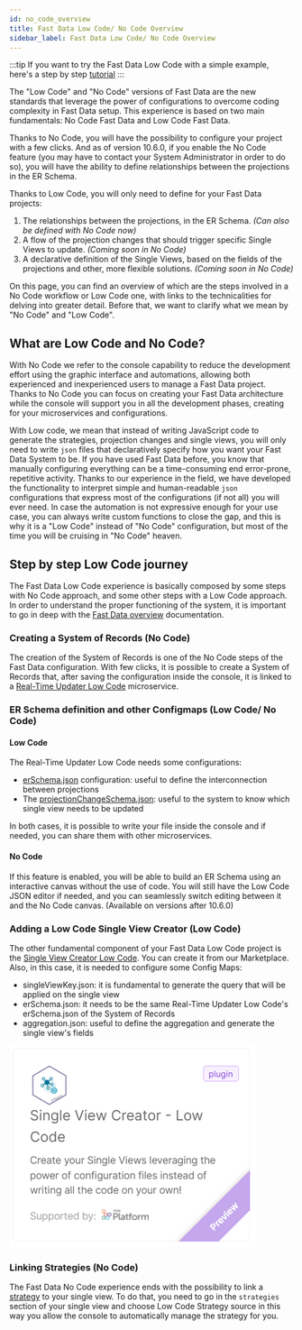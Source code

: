```yaml
---
id: no_code_overview
title: Fast Data Low Code/ No Code Overview
sidebar_label: Fast Data Low Code/ No Code Overview
---
```


:::tip
If you want to try the Fast Data Low Code with a simple example, here's a step by step [tutorial](/getting-started/tutorials/fast-data/low-code.mdx)
:::

The "Low Code" and "No Code" versions of Fast Data are the new standards that leverage the power of configurations to overcome coding complexity in Fast Data setup.
This experience is based on two main fundamentals: No Code Fast Data and Low Code Fast Data.

Thanks to No Code, you will have the possibility to configure your project with a few clicks. And as of version 10.6.0, if you enable the No Code feature (you may have to contact your System Administrator in order to do so), you will have the ability to define relationships between the projections in the ER Schema.

Thanks to Low Code, you will only need to define for your Fast Data projects:

1. The relationships between the projections, in the ER Schema. *(Can also be defined with No Code now)*
2. A flow of the projection changes that should trigger specific Single Views to update. *(Coming soon in No Code)*
3. A declarative definition of the Single Views, based on the fields of the projections and other, more flexible solutions. *(Coming soon in No Code)*

On this page, you can find an overview of which are the steps involved in a No Code workflow or Low Code one, with links to the technicalities for delving into greater detail. Before that, we want to clarify what we mean by "No Code" and "Low Code".

## What are Low Code and No Code?

With No Code we refer to the console capability to reduce the development effort using the graphic interface and automations, allowing both experienced and inexperienced users to manage a Fast Data project. Thanks to No Code you can focus on creating your Fast Data architecture while the console will support you in all the development phases, creating for your microservices and configurations.

With Low code, we mean that instead of writing JavaScript code to generate the strategies, projection changes and single views, you will only need to write `json` files that declaratively specify how you want your Fast Data System to be.
If you have used Fast Data before, you know that manually configuring everything can be a time-consuming end error-prone, repetitive activity. Thanks to our experience in the field, we have developed the functionality to interpret simple and human-readable `json` configurations that express most of the configurations (if not all) you will ever need.
In case the automation is not expressive enough for your use case, you can always write custom functions to close the gap, and this is why it is a "Low Code" instead of "No Code" configuration, but most of the time you will be cruising in "No Code" heaven.

## Step by step Low Code journey

The Fast Data Low Code experience is basically composed by some steps with No Code approach, and some other steps with a Low Code approach. In order to understand the proper functioning of the system, it is important to go in deep with the [Fast Data overview](/fast_data/what_is_fast_data.md) documentation.

### Creating a System of Records (No Code)

The creation of the System of Records is one of the No Code steps of the Fast Data configuration. With few clicks, it is possible to create a System of Records that, after saving the configuration inside the console, it is linked to a [Real-Time Updater Low Code](/fast_data/configuration/realtime_updater.md) microservice.

### ER Schema definition and other Configmaps (Low Code/ No Code)

#### Low Code

The Real-Time Updater Low Code needs some configurations:

- [erSchema.json](/fast_data/configuration/config_maps/erSchema.md) configuration: useful to define the interconnection between projections
- The [projectionChangeSchema.json](/fast_data//configuration/realtime_updater.md#projection-changes): useful to the system to know which single view needs to be updated

In both cases, it is possible to write your file inside the console and if needed, you can share them with other microservices.

#### No Code

If this feature is enabled, you will be able to build an ER Schema using an interactive canvas without the use of code. You will still have the Low Code JSON editor if needed, and you can seamlessly switch editing between it and the No Code canvas. (Available on versions after 10.6.0)

### Adding a Low Code Single View Creator (Low Code)

The other fundamental component of your Fast Data Low Code project is the [Single View Creator Low Code](/fast_data/configuration/single_view_creator.md).
You can create it from our Marketplace.
Also, in this case, it is needed to configure some Config Maps:

- singleViewKey.json: it is fundamental to generate the query that will be applied on the single view
- erSchema.json: it needs to be the same Real-Time Updater Low Code's erSchema.json of the System of Records
- aggregation.json: useful to define the aggregation and generate the single view's fields

![Singleviewlowcode](./img/singleviewlowcode.png)

### Linking Strategies (No Code)

The Fast Data No Code experience ends with the possibility to link a [strategy](/fast_data/the_basics.md#strategies) to your single view. To do that, you need to go in the `strategies` section of your single view and choose Low Code Strategy source in this way you allow the console to automatically manage the strategy for you.
